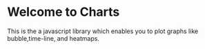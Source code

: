 # Welcome to Charts

This is the a javascript library which enables you to plot graphs like bubble,time-line, and heatmaps.


